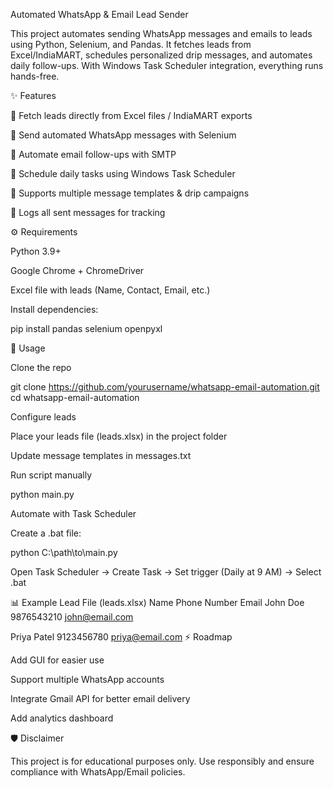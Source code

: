 Automated WhatsApp & Email Lead Sender

This project automates sending WhatsApp messages and emails to leads using Python, Selenium, and Pandas. It fetches leads from Excel/IndiaMART, schedules personalized drip messages, and automates daily follow-ups. With Windows Task Scheduler integration, everything runs hands-free.

✨ Features

📂 Fetch leads directly from Excel files / IndiaMART exports

💬 Send automated WhatsApp messages with Selenium

📧 Automate email follow-ups with SMTP

📅 Schedule daily tasks using Windows Task Scheduler

🔄 Supports multiple message templates & drip campaigns

📝 Logs all sent messages for tracking

⚙️ Requirements

Python 3.9+

Google Chrome + ChromeDriver

Excel file with leads (Name, Contact, Email, etc.)

Install dependencies:

pip install pandas selenium openpyxl

🚀 Usage

Clone the repo

git clone https://github.com/yourusername/whatsapp-email-automation.git
cd whatsapp-email-automation


Configure leads

Place your leads file (leads.xlsx) in the project folder

Update message templates in messages.txt

Run script manually

python main.py


Automate with Task Scheduler

Create a .bat file:

python C:\path\to\main.py


Open Task Scheduler → Create Task → Set trigger (Daily at 9 AM) → Select .bat

📊 Example Lead File (leads.xlsx)
Name	Phone Number	Email
John Doe	9876543210	john@email.com

Priya Patel	9123456780	priya@email.com
⚡ Roadmap

 Add GUI for easier use

 Support multiple WhatsApp accounts

 Integrate Gmail API for better email delivery

 Add analytics dashboard

🛡️ Disclaimer

This project is for educational purposes only. Use responsibly and ensure compliance with WhatsApp/Email policies.
